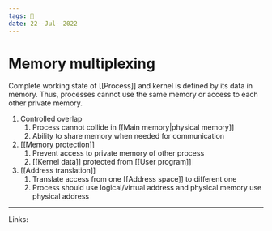 ```yaml
---
tags: 🌱
date: 22--Jul--2022
---
```


# Memory multiplexing

Complete working state of [[Process]] and kernel is defined by its data in memory. Thus, processes cannot use the same memory or access to each other private memory.

1. Controlled overlap
    1. Process cannot collide in [[Main memory|physical memory]]
    2. Ability to share memory when needed for communication
2. [[Memory protection]]
    1. Prevent access to private memory of other process
    2. [[Kernel data]] protected from [[User program]]
3. [[Address translation]]
    1. Translate access from one [[Address space]] to different one
    2. Process should use logical/virtual address and physical memory use physical address

---
Links: 